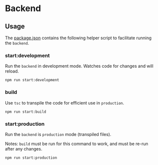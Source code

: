 # Backend

## Usage

The [package.json](package.json) contains the following helper script to facilitate running the `backend`.

### start:development

Run the `backend` in development mode. Watches code for changes and will reload.

```npm
npm run start:development
```

### build

Use `tsc` to transpile the code for efficient use in `production`.

```npm
npm run start:build
```

### start:production

Run the `backend` is `production` mode (transpiled files).

Notes: `build` must be run for this command to work, and must be re-run after any changes.

```npm
npm run start:production
```
